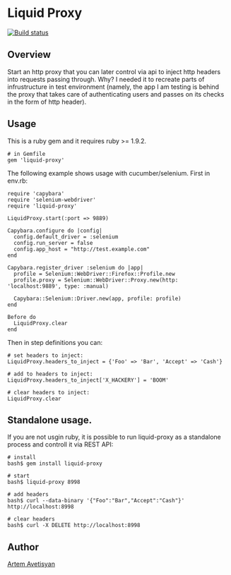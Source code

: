# Liquid Proxy

[![Build status](https://secure.travis-ci.org/artemave/liquid-proxy.png)](https://secure.travis-ci.org/artemave/liquid-proxy)

## Overview

Start an http proxy that you can later control via api to inject http headers into requests passing through.
Why? I needed it to recreate parts of infrustructure in test environment (namely, the app I am testing is behind the proxy that takes care of authenticating users and passes on its checks in the form of http header).

## Usage

This is a ruby gem and it requires ruby >= 1.9.2.

    # in Gemfile
    gem 'liquid-proxy'
    
The following example shows usage with cucumber/selenium. First in env.rb:

    require 'capybara'
    require 'selenium-webdriver'
    require 'liquid-proxy'
    
    LiquidProxy.start(:port => 9889)
    
    Capybara.configure do |config|
      config.default_driver = :selenium
      config.run_server = false
      config.app_host = "http://test.example.com"
    end
        
    Capybara.register_driver :selenium do |app|
      profile = Selenium::WebDriver::Firefox::Profile.new
      profile.proxy = Selenium::WebDriver::Proxy.new(http: 'localhost:9889', type: :manual)

      Capybara::Selenium::Driver.new(app, profile: profile)
    end
    
    Before do
      LiquidProxy.clear
    end
    
Then in step definitions you can:
    
    # set headers to inject:
    LiquidProxy.headers_to_inject = {'Foo' => 'Bar', 'Accept' => 'Cash'}
    
    # add to headers to inject:
    LiquidProxy.headers_to_inject['X_HACKERY'] = 'BOOM'
    
    # clear headers to inject:
    LiquidProxy.clear

## Standalone usage.

If you are not usgin ruby, it is possible to run liquid-proxy as a standalone process and controll it via REST API:

    # install
    bash$ gem install liquid-proxy
    
    # start
    bash$ liquid-proxy 8998
    
    # add headers
    bash$ curl --data-binary '{"Foo":"Bar","Accept":"Cash"}' http://localhost:8998
    
    # clear headers
    bash$ curl -X DELETE http://localhost:8998
    

## Author

[Artem Avetisyan](https://github.com/artemave)